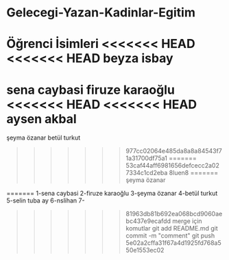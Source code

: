 # Gelecegi-Yazan-Kadinlar-Egitim 
Öğrenci İsimleri
<<<<<<< HEAD
<<<<<<< HEAD
beyza isbay
=======
sena caybasi
firuze karaoğlu
<<<<<<< HEAD
<<<<<<< HEAD
aysen akbal
=======
şeyma özanar
betül turkut
>>>>>>> 977cc02064e485da8a8a84543f71a31700df75a1
=======
>>>>>>> 53caf44aff6981656defcecc2a027334c1cd2eba
8luen8
=======
şeyma özanar

=======
1-sena caybasi
2-firuze karaoğlu
3-şeyma özanar
4-betül turkut
5-selin tuba ay
6-nslihan
7-
>>>>>>> 81963db81b692ea068bcd9060aebc437e9ecafdd
merge için komutlar
git add README.md
git commit -m "comment"
git push
>>>>>>> 5e02a2cffa31f67a4d1925fd768a550e1553ec02
